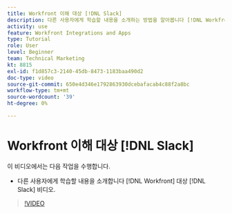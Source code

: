 ```yaml
---
title: Workfront 이해 대상 [!DNL Slack]
description: 다른 사용자에게 학습할 내용을 소개하는 방법을 알아봅니다 [!DNL Workfront] Slack 비디오용.
activity: use
feature: Workfront Integrations and Apps
type: Tutorial
role: User
level: Beginner
team: Technical Marketing
kt: 8815
exl-id: f1d857c3-2140-45db-8473-1183baa490d2
doc-type: video
source-git-commit: 650e4d346e1792863930dcebafacab4c88f2a8bc
workflow-type: tm+mt
source-wordcount: '39'
ht-degree: 0%

---
```


# Workfront 이해 대상 [!DNL Slack]

이 비디오에서는 다음 작업을 수행합니다.

* 다른 사용자에게 학습할 내용을 소개합니다 [!DNL Workfront] 대상 [!DNL Slack] 비디오.

>[!VIDEO](https://video.tv.adobe.com/v/335116/?quality=12&learn=on)
